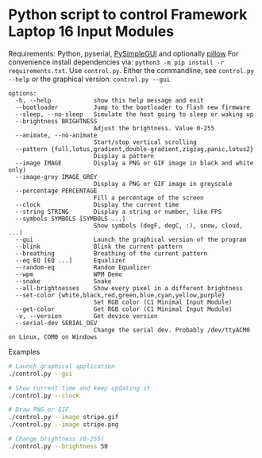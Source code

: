 # Python script to control Framework Laptop 16 Input Modules

Requirements: Python, pyserial, [PySimpleGUI](https://www.pysimplegui.org) and optionally [pillow](https://pillow.readthedocs.io/en/stable/index.html)
For convenience install dependencies via: `python3 -m pip install -r requirements.txt`.
Use `control.py`. Either the commandline, see `control.py --help` or the graphical version: `control.py --gui`

```
options:
  -h, --help            show this help message and exit
  --bootloader          Jump to the bootloader to flash new firmware
  --sleep, --no-sleep   Simulate the host going to sleep or waking up
  --brightness BRIGHTNESS
                        Adjust the brightness. Value 0-255
  --animate, --no-animate
                        Start/stop vertical scrolling
  --pattern {full,lotus,gradient,double-gradient,zigzag,panic,lotus2}
                        Display a pattern
  --image IMAGE         Display a PNG or GIF image in black and white only)
  --image-grey IMAGE_GREY
                        Display a PNG or GIF image in greyscale
  --percentage PERCENTAGE
                        Fill a percentage of the screen
  --clock               Display the current time
  --string STRING       Display a string or number, like FPS
  --symbols SYMBOLS [SYMBOLS ...]
                        Show symbols (degF, degC, :), snow, cloud, ...)
  --gui                 Launch the graphical version of the program
  --blink               Blink the current pattern
  --breathing           Breathing of the current pattern
  --eq EQ [EQ ...]      Equalizer
  --random-eq           Random Equalizer
  --wpm                 WPM Demo
  --snake               Snake
  --all-brightnesses    Show every pixel in a different brightness
  --set-color {white,black,red,green,blue,cyan,yellow,purple}
                        Set RGB color (C1 Minimal Input Module)
  --get-color           Get RGB color (C1 Minimal Input Module)
  -v, --version         Get device version
  --serial-dev SERIAL_DEV
                        Change the serial dev. Probably /dev/ttyACM0 on Linux, COM0 on Windows
```

Examples

```sh
# Launch graphical application
./control.py --gui

# Show current time and keep updating it
./control.py --clock

# Draw PNG or GIF
./control.py --image stripe.gif
./control.py --image stripe.png

# Change brightness (0-255)
./control.py --brightness 50
```
